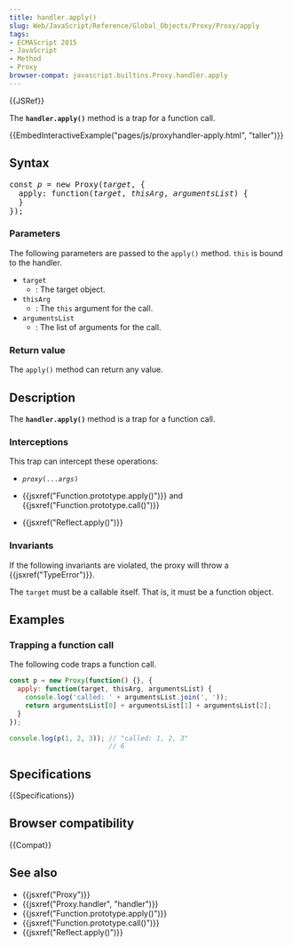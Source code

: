 ```yaml
---
title: handler.apply()
slug: Web/JavaScript/Reference/Global_Objects/Proxy/Proxy/apply
tags:
- ECMAScript 2015
- JavaScript
- Method
- Proxy
browser-compat: javascript.builtins.Proxy.handler.apply
---
```

{{JSRef}}

The **`handler.apply()`** method is a trap for a function call.

{{EmbedInteractiveExample("pages/js/proxyhandler-apply.html", "taller")}}

## Syntax

<pre class="brush: js">
const <var>p</var> = new Proxy(<var>target</var>, {
  apply: function(<var>target</var>, <var>thisArg</var>, <var>argumentsList</var>) {
  }
});
</pre>

### Parameters

The following parameters are passed to the `apply()` method. `this` is bound to
the handler.

- `target`
  - : The target object.
- `thisArg`
  - : The `this` argument for the call.
- `argumentsList`
  - : The list of arguments for the call.

### Return value

The `apply()` method can return any value.

## Description

The **`handler.apply()`** method is a trap for a function call.

### Interceptions

This trap can intercept these operations:

- <code><var>proxy</var>(...<var>args</var>)</code>

- {{jsxref("Function.prototype.apply()")}} and
  {{jsxref("Function.prototype.call()")}}
- {{jsxref("Reflect.apply()")}}

### Invariants

If the following invariants are violated, the proxy will throw a
{{jsxref("TypeError")}}.

The `target` must be a callable itself. That is, it must be a function object.

## Examples

### Trapping a function call

The following code traps a function call.

```js
const p = new Proxy(function() {}, {
  apply: function(target, thisArg, argumentsList) {
    console.log('called: ' + argumentsList.join(', '));
    return argumentsList[0] + argumentsList[1] + argumentsList[2];
  }
});

console.log(p(1, 2, 3)); // "called: 1, 2, 3"
                         // 6
```

## Specifications

{{Specifications}}

## Browser compatibility

{{Compat}}

## See also

- {{jsxref("Proxy")}}
- {{jsxref("Proxy.handler", "handler")}}
- {{jsxref("Function.prototype.apply()")}}
- {{jsxref("Function.prototype.call()")}}
- {{jsxref("Reflect.apply()")}}

